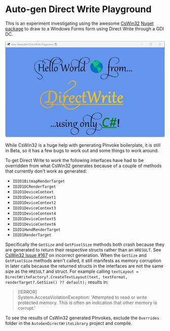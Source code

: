 # Auto-gen Direct Write Playground

This is an experiment investigating using the awesome [CsWin32](https://github.com/microsoft/CsWin32) [Nuget package](https://www.nuget.org/packages/Microsoft.Windows.CsWin32) to draw to a Windows Forms form using Direct Write through a GDI DC.  

![Hello World 🌎 from… DirectWrite …using only C#! Screen-shot](screenshot.png)

While CsWin32 is a huge help with generating PInvoke boilerplate, it is still in Beta, so it has a few bugs to work out and some things to work around.  

To get Direct Write to work the following interfaces have had to be overridden from what CsWin32 generates because of a couple of methods that currently don't work as generated:  

- `ID2D1BitmapRenderTarget`
- `ID2D1DCRenderTarget`
- `ID2D1DeviceContext`
- `ID2D1DeviceContext1`
- `ID2D1DeviceContext2`
- `ID2D1DeviceContext3`
- `ID2D1DeviceContext4`
- `ID2D1DeviceContext5`
- `ID2D1DeviceContext6`
- `ID2D1HwndRenderTarget`
- `ID2D1RenderTarget`

Specifically the `GetSize` and `GetPixelSize` methods both crash because they are generated to return their respective structs rather than an `HRESULT`. See [CsWin32 Issue #167](https://github.com/microsoft/CsWin32/issues/167) on incorrect generation. When the `GetSize` and `GetPixelSize` methods aren't called, it still manifests as memory corruption in later calls because the returned structs in the interfaces are not the same size as the `HRESULT` and struct. For example calling `textLayout = DirectWriteFactory?.CreateTextLayout(text, textFormat, renderTarget?.GetSize() ?? default);` results in:  

> [!ERROR]  
> System.AccessViolationException: 'Attempted to read or write protected memory. This is often an indication that other memory is corrupt.'  

To see the results of CsWin32 generated PInvokes, exclude the `Overrides` folder in the `AutoGenDirectWriteLibrary` project and compile.  
